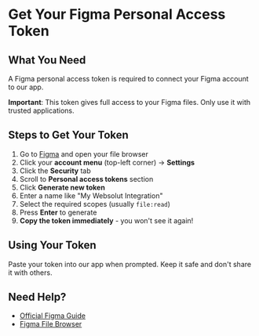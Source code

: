 # Get Your Figma Personal Access Token

## What You Need

A Figma personal access token is required to connect your Figma account to our app.

**Important**: This token gives full access to your Figma files. Only use it with trusted applications.

## Steps to Get Your Token

1. Go to [Figma](https://figma.com) and open your file browser
2. Click your **account menu** (top-left corner) → **Settings**
3. Click the **Security** tab
4. Scroll to **Personal access tokens** section
5. Click **Generate new token**
6. Enter a name like "My Websolut Integration"
7. Select the required scopes (usually `file:read`)
8. Press **Enter** to generate
9. **Copy the token immediately** - you won't see it again!

## Using Your Token

Paste your token into our app when prompted. Keep it safe and don't share it with others.

## Need Help?

- [Official Figma Guide](https://help.figma.com/hc/en-us/articles/8085703771159-Manage-personal-access-tokens)
- [Figma File Browser](https://help.figma.com/hc/en-us/articles/14381406380183)